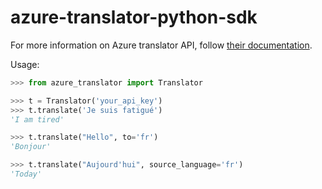 # azure-translator-python-sdk

For more information on Azure translator API, follow
[their documentation](http://docs.microsofttranslator.com/text-translate.html#!/default/get_Translate).

Usage:
```python
>>> from azure_translator import Translator

>>> t = Translator('your_api_key')
>>> t.translate('Je suis fatigué')
'I am tired'

>>> t.translate("Hello", to='fr')
'Bonjour'

>>> t.translate("Aujourd'hui", source_language='fr')
'Today'
```
